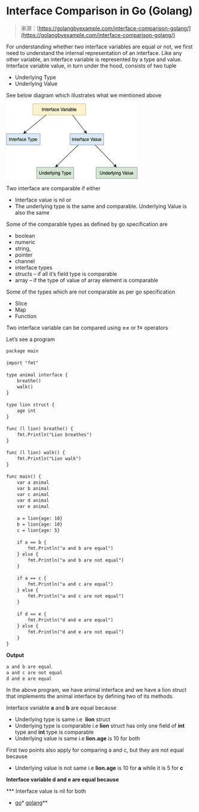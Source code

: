 <!--yml
category: 未分类
date: 2024-10-13 06:22:11
-->

# Interface Comparison in Go (Golang)

> 来源：[https://golangbyexample.com/interface-comparison-golang/](https://golangbyexample.com/interface-comparison-golang/)

For understanding whether two interface variables are equal or not, we first need to understand the internal representation of an interface. Like any other variable, an interface variable is represented by a type and value. Interface variable value, in turn under the hood, consists of two tuple

*   Underlying Type
*   Underlying Value

See below diagram which illustrates what we mentioned above

![](img/e09464771d53171817cfeecf9da6a93e.png)

Two interface are comparable if either

*   Interface value is nil or
*   The underlying type is the same and comparable. Underlying Value is also the same

Some of the comparable types as defined by go specification are

*   boolean
*   numeric
*   string,
*   pointer
*   channel
*   interface types
*   structs – if all it’s field type is comparable
*   array – if the type of value of array element is comparable

Some of the types which are not comparable as per go specification

*   Slice
*   Map
*   Function

Two interface variable can be compared using **==** or **!=** operators

Let’s see a program

```
package main

import "fmt"

type animal interface {
	breathe()
	walk()
}

type lion struct {
	age int
}

func (l lion) breathe() {
	fmt.Println("Lion breathes")
}

func (l lion) walk() {
	fmt.Println("Lion walk")
}

func main() {
	var a animal
	var b animal
	var c animal
	var d animal
	var e animal

	a = lion{age: 10}
	b = lion{age: 10}
	c = lion{age: 5}

	if a == b {
		fmt.Println("a and b are equal")
	} else {
		fmt.Println("a and b are not equal")
	}

	if a == c {
		fmt.Println("a and c are equal")
	} else {
		fmt.Println("a and c are not equal")
	}

	if d == e {
		fmt.Println("d and e are equal")
	} else {
		fmt.Println("d and e are not equal")
	}
}
```

**Output**

```
a and b are equal
a and c are not equal
d and e are equal
```

In the above program, we have animal interface and we have a lion struct that implements the animal interface by defining two of its methods.

Interface variable **a** and **b** are equal because

*   Underlying type is same i.e  **lion** struct
*   Underlying type is comparable i.e **lion** struct has only one field of **int** type and **int** type is comparable
*   Underlying value is same i.e **lion.age** is 10 for both

First two points also apply for comparing a and c, but they are not equal because

*   Underlying value is not same i.e **lion.age** is 10 for **a** while it is 5 for **c**

**Interface variable d and e are equal because**

 ***   Interface value is nil for both

*   [go](https://golangbyexample.com/tag/go/)*   [golang](https://golangbyexample.com/tag/golang/)**